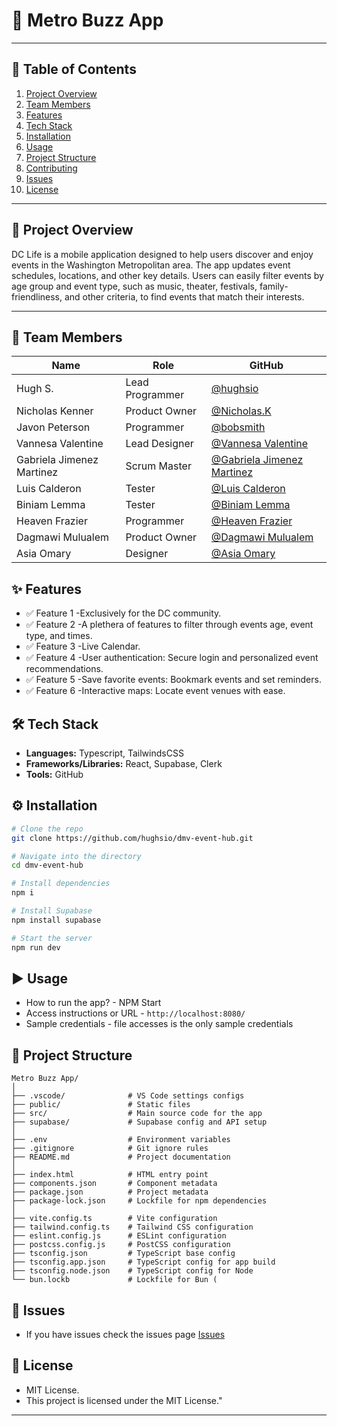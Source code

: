 # 📘 Metro Buzz App
---

## 📝 Table of Contents
1. [Project Overview]()
2. [Team Members]()
3. [Features]()
4. [Tech Stack]()
5. [Installation]()
6. [Usage]()
7. [Project Structure]()
8. [Contributing]()
9. [Issues]()
10. [License]()

---
## 📖 Project Overview
DC Life is a mobile application designed to help users discover and enjoy events in the Washington Metropolitan area. The app updates event schedules, locations, and other key details. Users can easily filter events by age group and event type, such as music, theater, festivals, family-friendliness, and other criteria, to find events that match their interests.



---

## 👥 Team Members
| Name | Role | GitHub |
|------|------|--------|
| Hugh S. | Lead Programmer | [@hughsio](https://github.com/hughsio)|
| Nicholas Kenner | Product Owner | [@Nicholas.K](https://github.com/TheCoyFIsh07) |
| Javon Peterson | Programmer | [@bobsmith]() |
| Vannesa Valentine | Lead Designer | [@Vannesa Valentine]() |
| Gabriela Jimenez Martinez | Scrum Master | [@Gabriela Jimenez Martinez](https://github.com/Gabrielajm3) |
| Luis Calderon | Tester | [@Luis Calderon]() |
| Biniam Lemma | Tester | [@Biniam Lemma]() |
| Heaven Frazier | Programmer | [@Heaven Frazier]() |
| Dagmawi Mulualem | Product Owner | [@Dagmawi Mulualem]() |
| Asia Omary | Designer | [@Asia Omary]() |

## ✨ Features
* ✅ Feature 1 -Exclusively for the DC community.
* ✅ Feature 2 -A plethera of features to filter through events age, event type, and times.
* ✅ Feature 3 -Live Calendar.
* ✅ Feature 4 -User authentication: Secure login and personalized event recommendations.
* ✅ Feature 5 -Save favorite events: Bookmark events and set reminders.
* ✅ Feature 6 -Interactive maps: Locate event venues with ease.


## 🛠 Tech Stack
* **Languages:** Typescript, TailwindsCSS
* **Frameworks/Libraries:** React, Supabase, Clerk
* **Tools:** GitHub

## ⚙️ Installation
```bash
# Clone the repo
git clone https://github.com/hughsio/dmv-event-hub.git

# Navigate into the directory
cd dmv-event-hub

# Install dependencies
npm i

# Install Supabase
npm install supabase

# Start the server
npm run dev
```

## ▶️ Usage
* How to run the app?  - NPM Start
* Access instructions or URL - `http://localhost:8080/`
* Sample credentials - file accesses is the only sample credentials 

## 📁 Project Structure
```plaintext
Metro Buzz App/
│
├── .vscode/              # VS Code settings configs
├── public/               # Static files 
├── src/                  # Main source code for the app 
├── supabase/             # Supabase config and API setup
│
├── .env                  # Environment variables 
├── .gitignore            # Git ignore rules
├── README.md             # Project documentation
│
├── index.html            # HTML entry point 
├── components.json       # Component metadata 
├── package.json          # Project metadata 
├── package-lock.json     # Lockfile for npm dependencies
│
├── vite.config.ts        # Vite configuration
├── tailwind.config.ts    # Tailwind CSS configuration
├── eslint.config.js      # ESLint configuration
├── postcss.config.js     # PostCSS configuration
├── tsconfig.json         # TypeScript base config
├── tsconfig.app.json     # TypeScript config for app build
├── tsconfig.node.json    # TypeScript config for Node
└── bun.lockb             # Lockfile for Bun (
```
## 🐞 Issues
* If you have issues check the issues page [Issues](https://github.com/hughsio/dmv-event-hub/issues)

## 📄 License
* MIT License.
* This project is licensed under the MIT License."



---

